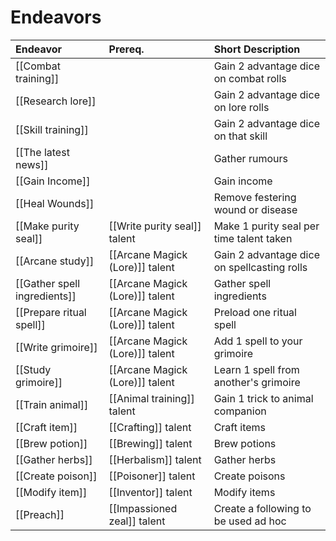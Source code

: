 # Endeavors

| Endeavor | Prereq. | Short Description |
| :--- | :--- | :--- |
| [[Combat training]] |  | Gain 2 advantage dice on combat rolls |
| [[Research lore]] |  | Gain 2 advantage dice on lore rolls |
| [[Skill training]] |  | Gain 2 advantage dice on that skill |
| [[The latest news]] |  | Gather rumours |
| [[Gain Income]] |  | Gain income |
| [[Heal Wounds]] |  | Remove festering wound or disease |
| [[Make purity seal]] | [[Write purity seal]] talent | Make 1 purity seal per time talent taken |
| [[Arcane study]] | [[Arcane Magick (Lore)]] talent | Gain 2 advantage dice on spellcasting rolls |
| [[Gather spell ingredients]] | [[Arcane Magick (Lore)]] talent | Gather spell ingredients |
| [[Prepare ritual spell]] | [[Arcane Magick (Lore)]] talent | Preload one ritual spell |
| [[Write grimoire]] | [[Arcane Magick (Lore)]] talent | Add 1 spell to your grimoire |
| [[Study grimoire]] | [[Arcane Magick (Lore)]] talent | Learn 1 spell from another's grimoire |
| [[Train animal]] | [[Animal training]] talent | Gain 1 trick to animal companion |
| [[Craft item]] | [[Crafting]] talent | Craft items |
| [[Brew potion]] | [[Brewing]] talent | Brew potions |
| [[Gather herbs]] | [[Herbalism]] talent | Gather herbs |
| [[Create poison]] | [[Poisoner]] talent | Create poisons |
| [[Modify item]] | [[Inventor]] talent | Modify items |
| [[Preach]] | [[Impassioned zeal]] talent | Create a following to be used ad hoc |

